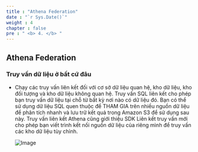 ```yaml
---
title : "Athena Federation"
date : "`r Sys.Date()`"
weight : 4
chapter : false
pre : " <b> 4. </b> "
---
```

## Athena Federation


### Truy vấn dữ liệu ở bất cứ đâu

- Chạy các truy vấn liên kết đối với cơ sở dữ liệu quan hệ, kho dữ liệu, kho đối tượng và kho dữ liệu không quan hệ. Truy vấn SQL liên kết cho phép bạn truy vấn dữ liệu tại chỗ từ bất kỳ nơi nào có dữ liệu đó. Bạn có thể sử dụng dữ liệu SQL quen thuộc để THAM GIA trên nhiều nguồn dữ liệu để phân tích nhanh và lưu trữ kết quả trong Amazon S3 để sử dụng sau này. Truy vấn liên kết Athena cũng giới thiệu SDK Liên kết truy vấn mới cho phép bạn viết trình kết nối nguồn dữ liệu của riêng mình để truy vấn các kho dữ liệu tùy chỉnh.

   ![Image](/repo_pmt_ws-002/images/4/401.png?featherlight=false&width=90pc)